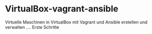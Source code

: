 # VirtualBox-vagrant-ansible
Virtuelle Maschinen in VirtualBox mit Vagrant und Ansible erstellen und verwalten .... Erste Schritte
